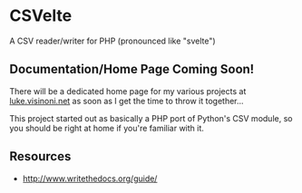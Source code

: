# CSVelte
A CSV reader/writer for PHP (pronounced like "svelte")

## Documentation/Home Page Coming Soon!
There will be a dedicated home page for my various projects at [luke.visinoni.net](http://luke.visinoni.net/) as soon as I get the time to throw it together...

This project started out as basically a PHP port of Python's CSV module, so you should be right at home if you're familiar with it.

## Resources 

* http://www.writethedocs.org/guide/
